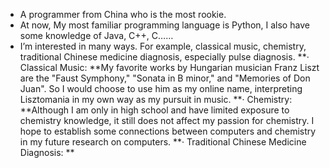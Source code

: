 - A programmer from China who is the most rookie.
- At now, My most familiar programming language is Python, I also have some knowledge of Java, C++, C……
- I’m interested in many ways. For example, classical music, chemistry, traditional Chinese medicine diagnosis, especially pulse diagnosis.
  **· Classical Music: **My favorite works by Hungarian musician Franz Liszt are the "Faust Symphony," "Sonata in B minor," and "Memories of Don Juan". So I would choose to use him as my online name, interpreting Lisztomania in my own way as my pursuit in music.
  **· Chemistry: **Although I am only in high school and have limited exposure to chemistry knowledge, it still does not affect my passion for chemistry. I hope to establish some connections between computers and chemistry in my future research on computers.
  **· Traditional Chinese Medicine Diagnosis: **



<!---
Lisztomaniable/Lisztomaniable is a ✨ special ✨ repository because its `README.md` (this file) appears on your GitHub profile.
You can click the Preview link to take a look at your changes.
--->
